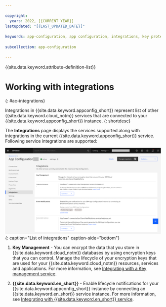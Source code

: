 ```yaml
---

copyright:
  years: 2022, [{CURRENT_YEAR}]
lastupdated: "[{LAST_UPDATED_DATE}]"

keywords: app-configuration, app configuration, integrations, key protect, key management, hyper protect, hpcs, event notifications, en

subcollection: app-configuration

---
```


{{site.data.keyword.attribute-definition-list}}

# Working with integrations
{: #ac-integrations}

Integrations in {{site.data.keyword.appconfig_short}} represent list of other {{site.data.keyword.cloud_notm}} services that are connected to your {{site.data.keyword.appconfig_short}} instance.
{: shortdesc}

The **Integrations** page displays the services supported along with integrations in the current {{site.data.keyword.appconfig_short}} service. Following service integrations are supported:

![List of integrations](images/ac-integrations-default.png "List of integrations"){: caption="List of integrations" caption-side="bottom"}

1. **Key Management** - You can encrypt the data that you store in {{site.data.keyword.cloud_notm}} databases by using encryption keys that you can control. Manage the lifecycle of your encryption keys that are used for your {{site.data.keyword.cloud_notm}} resources, services and applications. For more information, see [Integrating with a Key management service](/docs/app-configuration?topic=app-configuration-ac-int-key-management).

1. **{{site.data.keyword.en_short}}** - Enable lifecycle notifications for your {{site.data.keyword.appconfig_short}} instance by connecting an {{site.data.keyword.en_short}} service instance. For more information, see [Integrating with {{site.data.keyword.en_short}} service](/docs/app-configuration?topic=app-configuration-ac-int-en).

